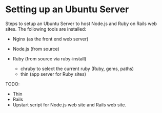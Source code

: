 Setting up an Ubuntu Server
================================
Steps to setup an Ubuntu Server to host Node.js and Ruby on Rails web sites. The following tools are installed:

* Nginx (as the front end web server)

* Node.js (from source)

* Ruby (from source via ruby-install)
  * chruby to select the current ruby (Ruby, gems, paths)
  * thin (app server for Ruby sites)

TODO: 
* Thin
* Rails
* Upstart script for Node.js web site and Rails web site.
